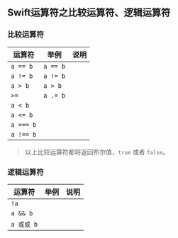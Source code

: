 ## Swift运算符之比较运算符、逻辑运算符

### 比较运算符
| 运算符 | 举例 | 说明 |
|---|---|---|
|  `a == b`  |   `a == b`   |    |
|  `a != b`  |   `a != b`   |    |
|  `a > b`  |  `a > b`   |    |
|  `>=`  | `a .= b`    |    |
|  `a < b`  |    |    |
|  `a <= b`  |    |    |
|  `a === b`  |    |    |
|  `a !== b`  |    |    |

> 以上比较运算符都将返回布尔值，`true` 或者 `false`。


### 逻辑运算符

| 运算符 | 举例 | 说明 |
|---|---|---|
|  `!a`  |    |    |
|  `a && b`  |    |    |
|  `a 或或 b`  |    |    |







